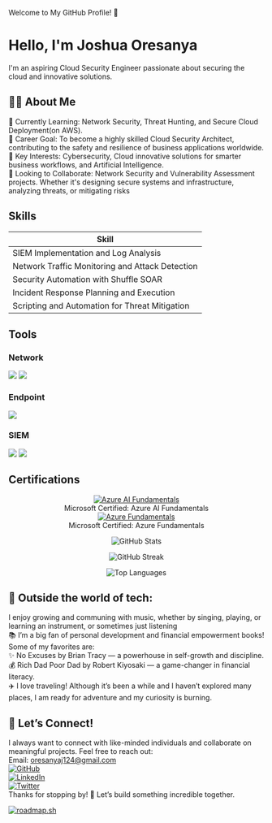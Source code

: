 Welcome to My GitHub Profile! 👋
# Hello, I'm Joshua Oresanya

I'm an aspiring Cloud Security Engineer passionate about securing the cloud and innovative solutions.

## 👨‍💻 About Me
<div>
🌱 Currently Learning: Network Security, Threat Hunting, and Secure Cloud Deployment(on AWS).<br/>💼 Career Goal: To become a highly skilled Cloud Security Architect, contributing to the safety and resilience of business applications worldwide.<br/>🎯 Key Interests: Cybersecurity, Cloud innovative solutions for smarter business workflows, and Artificial Intelligence.<br/>🤝 Looking to Collaborate: Network Security and Vulnerability Assessment projects. Whether it's designing secure systems and infrastructure, analyzing threats, or mitigating risks
</div>

## Skills

| Skill                                         |
|-----------------------------------------------|
| SIEM Implementation and Log Analysis          
| Network Traffic Monitoring and Attack Detection 
| Security Automation with Shuffle SOAR         
| Incident Response Planning and Execution                       
| Scripting and Automation for Threat Mitigation 

## Tools

### Network
<div>
    <img src="https://img.shields.io/badge/-Wireshark-1679A7?&style=for-the-badge&logo=Wireshark&logoColor=white" />
    <img src="https://img.shields.io/badge/-Suricata-EF3B2D?&style=for-the-badge&logo=Suricata&logoColor=white" />
</div>

### Endpoint
<div>
    <img src="https://img.shields.io/badge/-Microsoft_Defender_for_Endpoint-00A4EF?&style=for-the-badge&logo=Microsoft&logoColor=white" />
</div>

### SIEM

<div>
    <img src="https://img.shields.io/badge/-Microsoft_Sentinel-0078D4?&style=for-the-badge&logo=Microsoft&logoColor=white" />
    <img src="https://img.shields.io/badge/-Splunk-000000?&style=for-the-badge&logo=Splunk&logoColor=white" />
</div>

## Certifications

<div>
<p align="center">
  <a href="https://learn.microsoft.com/api/credentials/share/en-us/JoshuaOresanya-9145/23DBBD475FA9B88A?sharingId=73AF01FAD4EB0B5F" target="_blank">
    <img src="https://github.com/momo1231-for/cert/blob/main/Screenshot%202025-06-27%20010245.png" alt="Azure AI Fundamentals" />
  </a>
  <br/>Microsoft Certified: Azure AI Fundamentals<br/>

  <a href="https://learn.microsoft.com/api/credentials/share/en-us/JoshuaOresanya-9145/4F1A22F641883A70?sharingId=73AF01FAD4EB0B5F" target="_blank">
    <img src="https://github.com/momo1231-for/cert/blob/main/Screenshot%202025-06-27%20010245.png" alt="Azure Fundamentals" />
  </a>
  <br/>Microsoft Certified: Azure Fundamentals
</p>

</div>


<!-- GitHub Stats -->
<p align="center">
  <img src="https://github-readme-stats.vercel.app/api?username=momo1231-for&show_icons=true&theme=radical&hide=issues&rank_icon=percentile" alt="GitHub Stats" />
</p>

<!-- Contribution Streak -->
<p align="center">
  <img src="https://streak-stats.demolab.com?user=momo1231-for&theme=radical" alt="GitHub Streak" />
</p>

<!-- Top Languages -->
<p align="center">
  <img src="https://github-readme-stats.vercel.app/api/top-langs/?username=momo1231-for&layout=compact&theme=radical" alt="Top Languages" />
</p>
<!-- Optional Trophy Section -->
<!--
<p align="center">
  <img src="https://github-profile-trophy.vercel.app/?username=momo1231-for&theme=radical" alt="GitHub Trophies" />
</p>
-->

<!-- Footer or bio (optional) -->
## 🚀 Outside the world of tech:
I enjoy growing and communing with music, whether by singing, playing, or learning an instrument, or sometimes just listening<br/>📚 I’m a big fan of personal development and financial empowerment books! Some of my favorites are:<br/>✨ No Excuses by Brian Tracy — a powerhouse in self-growth and discipline.<br/>💰 Rich Dad Poor Dad by Robert Kiyosaki — a game-changer in financial literacy.<br/>✈️ I love traveling! Although it’s been a while and I haven’t explored many places, I am ready for adventure and my curiosity is burning.

## 🤝 Let’s Connect!
I always want to connect with like-minded individuals and collaborate on meaningful projects. Feel free to reach out:<br/>Email: oresanyaj124@gmail.com<br/>
[![GitHub](https://img.shields.io/badge/GitHub-%23121011.svg?style=plastic&logo=github&logoColor=white)](https://github.com/momo1231-for)<br/>[![LinkedIn](https://img.shields.io/badge/LinkedIn-%230077B5.svg?logo=linkedin&logoColor=white)](www.linkedin.com/in/joshua-oresanya-1aa1a8360)<br/> [![Twitter](https://img.shields.io/badge/Twitter-%231DA1F2.svg?logo=Twitter&logoColor=white)](https://x.com/Youryoungers)<br/>Thanks for stopping by! 🚀 Let’s build something incredible together.
<!--Roadmap.sh sction -->

[![roadmap.sh](https://roadmap.sh/card/tall/685c8fd5692da1a94ed0fee1?variant=dark&roadmaps=linux%2Cai-red-teaming%2Caws%2Ccyber-security)](https://roadmap.sh) 
<!---
momo1231-for/momo1231-for is a ✨ special ✨ repository because its `README.md` (this file) appears on your GitHub profile.
You can click the Preview link to take a look at your changes.
--->
